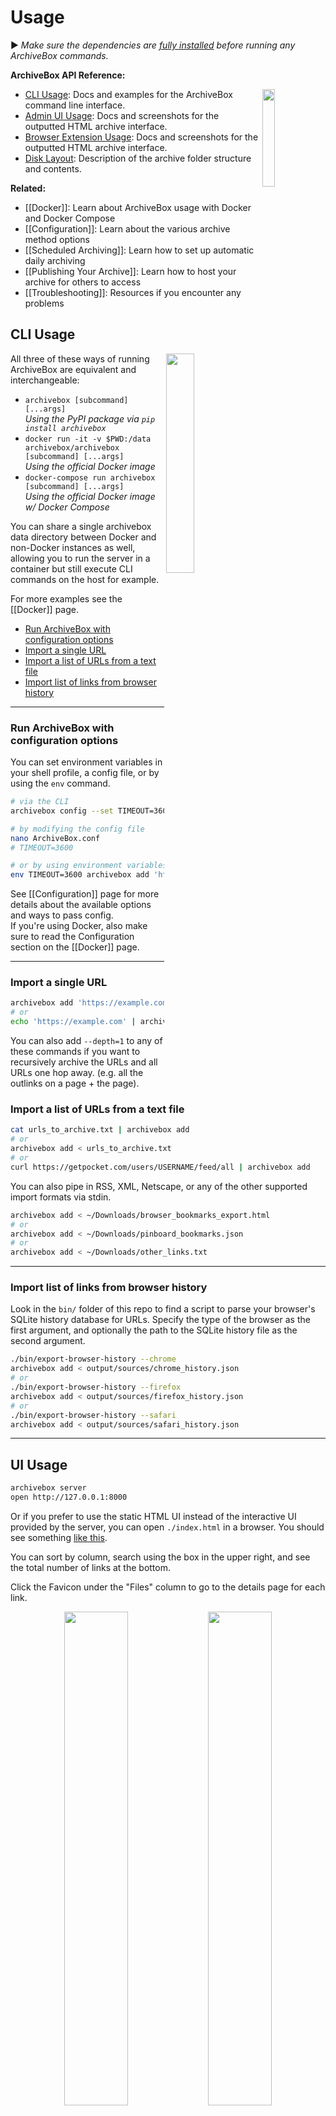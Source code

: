 # Usage

▶️ _Make sure the dependencies are [fully installed](https://github.com/ArchiveBox/ArchiveBox/wiki/Install) before running any ArchiveBox commands._

**ArchiveBox API Reference:**

<img src="https://i.imgur.com/aQZZcku.png" width="20%" align="right"/>

- [CLI Usage](#CLI-Usage): Docs and examples for the ArchiveBox command line interface.
- [Admin UI Usage](#UI-Usage): Docs and screenshots for the outputted HTML archive interface.
- [Browser Extension Usage](#Browser-Extension-Usage): Docs and screenshots for the outputted HTML archive interface.
- [Disk Layout](#Disk-Layout): Description of the archive folder structure and contents.

**Related:**

- [[Docker]]: Learn about ArchiveBox usage with Docker and Docker Compose
- [[Configuration]]: Learn about the various archive method options
- [[Scheduled Archiving]]: Learn how to set up automatic daily archiving
- [[Publishing Your Archive]]: Learn how to host your archive for others to access
- [[Troubleshooting]]: Resources if you encounter any problems

## CLI Usage

<img src="https://i.imgur.com/biVfFYr.png" width="30%" align="right">

All three of these ways of running ArchiveBox are equivalent and interchangeable:

- `archivebox [subcommand] [...args]`  
  *Using the PyPI package via `pip install archivebox`*
- `docker run -it -v $PWD:/data archivebox/archivebox [subcommand] [...args]`  
  *Using the official Docker image*
- `docker-compose run archivebox [subcommand] [...args]`  
  *Using the official Docker image w/ Docker Compose*

You can share a single archivebox data directory between Docker and non-Docker instances as well, allowing you to run the server in a container but still execute CLI commands on the host for example.

For more examples see the [[Docker]] page.

- [Run ArchiveBox with configuration options](#Run-ArchiveBox-with-configuration-options)
- [Import a single URL](#Import-a-single-URL)
- [Import a list of URLs from a text file](#Import-a-list-of-URLs-from-a-text-file)
- [Import list of links from browser history](#Import-list-of-links-from-browser-history)

---

### Run ArchiveBox with configuration options

You can set environment variables in your shell profile, a config file, or by using the `env` command.

```bash
# via the CLI
archivebox config --set TIMEOUT=3600

# by modifying the config file
nano ArchiveBox.conf
# TIMEOUT=3600

# or by using environment variables
env TIMEOUT=3600 archivebox add 'https://example.com'
```

See [[Configuration]] page for more details about the available options and ways to pass config.  
If you're using Docker, also make sure to read the Configuration section on the [[Docker]] page.

---

### Import a single URL

```bash
archivebox add 'https://example.com'
# or
echo 'https://example.com' | archivebox add
```

You can also add `--depth=1` to any of these commands if you want to recursively archive the URLs and all URLs one hop away. (e.g. all the outlinks on a page + the page).

### Import a list of URLs from a text file

```bash
cat urls_to_archive.txt | archivebox add
# or
archivebox add < urls_to_archive.txt
# or
curl https://getpocket.com/users/USERNAME/feed/all | archivebox add
```

You can also pipe in RSS, XML, Netscape, or any of the other supported import formats via stdin.

```bash
archivebox add < ~/Downloads/browser_bookmarks_export.html
# or
archivebox add < ~/Downloads/pinboard_bookmarks.json
# or
archivebox add < ~/Downloads/other_links.txt
```

---

### Import list of links from browser history

Look in the `bin/` folder of this repo to find a script to parse your browser's SQLite history database for URLs.
Specify the type of the browser as the first argument, and optionally the path to the SQLite history file as the second argument.

```bash
./bin/export-browser-history --chrome
archivebox add < output/sources/chrome_history.json
# or
./bin/export-browser-history --firefox
archivebox add < output/sources/firefox_history.json
# or
./bin/export-browser-history --safari
archivebox add < output/sources/safari_history.json
```

---

## UI Usage

```bash
archivebox server
open http://127.0.0.1:8000
```

Or if you prefer to use the static HTML UI instead of the interactive UI provided by the server,
you can open `./index.html` in a browser.  You should see something [like this](https://archive.sweeting.me).

You can sort by column, search using the box in the upper right, and see the total number of links at the bottom.

Click the Favicon under the "Files" column to go to the details page for each link.

<div align="center">
<img src="https://i.imgur.com/52RjhUM.png" width="45%">
<img src="https://i.imgur.com/Gg9sTyq.png" width="45%">
</div>

### Explanation of buttons in the web UI - admin snapshots list

<img src="https://i.imgur.com/4Sa76Ek.png" alt="Screenshot of buttons at top of Snapshot admin page"/>

A logged-in admin user may perform these operations on one or more snapshots:

- <kbd>Search</kbd> Search text in the Snapshot title, URL, tags, or archived content (supports regex with the default ripgrep search backend, or enable the [Sonic](https://github.com/ArchiveBox/ArchiveBox/blob/dev/docker-compose.yml#L35) full-text search backend in `docker-compose.yml` and set `SEARCH_BACKEND_ENGINE=sonic`, `SEARCH_BACKEND_HOST`, `SEARCH_BACKEND_PASSWORD` for full-text fuzzy searching) https://github.com/ArchiveBox/ArchiveBox/issues/956
- Tags - tag or un-tag snapshots
- <kbd>Title</kbd> Pull the title ( redownload if it was missing, or the title has changed )
- <kbd>Pull</kbd> Download missing/failed outputs/extractors methods ( pdf, wget... etc). Maybe because download failed or interrupted by a reboot or something. This is the default behavior when you add new URL, they will get pulled automatically. https://github.com/ArchiveBox/ArchiveBox#output-formats
- <kbd>Re-Snapshot</kbd> As the name suggests, re-download the page as a separated unique page. Not the same as pull, this one will create a separate entry, and the page is treated as a new URL ending with the date and time #2020-10-24-08:00 https://github.com/ArchiveBox/ArchiveBox#saving-multiple-snapshots-of-a-single-url
- <kbd>Reset</kbd> Delete all type of output and redownload them. In the contrary of snapshot, this will overwrite the files.
- <kbd>Delete</kbd> Delete a snapshot entirely. This action cannot be undone.

## Browser Extension Usage

Get the official [`@tjhorner/archivebox-exporter` Browser Extension](https://github.com/tjhorner/archivebox-exporter):

1. Set your Add page to allow non-logged-in access `archivebox config --set PUBLIC_ADD_VIEW=True`
2. Install the extension in your browser:
- [Chrome/Edge/Other Chromium](https://chrome.google.com/webstore/detail/habonpimjphpdnmcfkaockjnffodikoj)
- [Firefox](https://addons.mozilla.org/en-US/firefox/addon/archivebox-exporter/)
3. Set the `BASE_URL` in the extension to your ArchiveBox server's URL, e.g. `https://archivebox.example.com:3000`
4. Test it by archiving some pages from your browser and checking `data/logs/*` and `https://archivebox.example.com:3000/admin/core/archiveresult/`

<img width="400" alt="chrome web store screenshot" src="https://user-images.githubusercontent.com/511499/215699375-5c98c9bb-56fd-4a46-a990-e5745d46019c.png"><img width="400" alt="browser extension config screen" src="https://user-images.githubusercontent.com/511499/215702958-4683af8f-7f1e-4b0e-a313-2466b9cf0276.png">

See https://github.com/ArchiveBox/ArchiveBox/issues/577 for more information.

## Disk Layout

The `OUTPUT_DIR` folder (usually whatever folder you run the `archivebox` command in), contains the UI HTML and archived data with the structure outlined below.

```yaml
 - data/
   - index.sqlite3        # Main index of all archived URLs
   - ArchiveBox.conf      # Main config file in ini format

   - archive/
      - 155243135/        # Archived links are stored in folders by timestamp
         - index.json     # Index/details page for individual archived link
         - index.html

         # Archive method outputs:
         - warc/
         - media/
         - git/
         ...

   - sources/             # Each imported URL list is saved as a copy here
      - getpocket.com-1552432264.txt
      - stdin-1552291774.txt
      ...
```

For more info about ArchiveBox's database/filesystem layout and troubleshooting steps:
- https://github.com/ArchiveBox/ArchiveBox/wiki/Security-Overview#output-folder
- https://github.com/ArchiveBox/ArchiveBox/wiki/Upgrading-or-Merging-Archives
- https://github.com/ArchiveBox/ArchiveBox/wiki/Upgrading-or-Merging-Archives#modify-the-archivebox-sqlite3-db-directly
- https://github.com/ArchiveBox/ArchiveBox/wiki/Upgrading-or-Merging-Archives#database-troubleshooting

### Large Archives

I've found it takes about an hour to download 1000 articles, and they'll take up roughly 1GB.  
Those numbers are from running it single-threaded on my i5 machine with 50mbps down. YMMV.

Storage requirements go up immensely if you're using `FETCH_MEDIA=True` and are archiving many pages with audio & video.

You can try to run it in parallel by manually splitting your URLs into separate chunks (though this may not work with `database locked` errors on slower filesystems):
```bash
archivebox add < urls_chunk_1.txt &
archivebox add < urls_chunk_2.txt &
archivebox add < urls_chunk_3.txt &
```
(though this may not be faster if you have a very large collection/main index)

Users have reported running it with 50k+ bookmarks with success (though it will take more RAM while running).

If you already imported a huge list of bookmarks and want to import only new
bookmarks, you can use the `ONLY_NEW` environment variable. This is useful if
you want to import a bookmark dump periodically and want to skip broken links
which are already in the index.

For more info about troubleshooting filesystem permissions, performance, or issues when running on a NAS:
- https://github.com/ArchiveBox/ArchiveBox/wiki/Security-Overview#output-folder
- https://github.com/ArchiveBox/ArchiveBox/wiki/Upgrading-or-Merging-Archives#database-troubleshooting

## SQL Shell Usage

Explore the SQLite3 DB a bit to see whats available using the SQLite3 shell:
```bash
cd ~/archivebox
sqlite3 index.sqlite3

# example usage:
SELECT * FROM snapshot;
UPDATE auth_user SET email = 'someNewEmail@example.com' WHERE username = 'someUsernameHere';
...
```

More info:
- https://github.com/ArchiveBox/ArchiveBox#-sqlpythonfilesystem-usage
- https://github.com/ArchiveBox/ArchiveBox/wiki/Upgrading-or-Merging-Archives#modify-the-archivebox-sqlite3-db-directly
- https://github.com/ArchiveBox/ArchiveBox/wiki/Upgrading-or-Merging-Archives#database-troubleshooting
- https://stackoverflow.com/questions/1074212/how-can-i-see-the-raw-sql-queries-django-is-running

## Python Shell Usage

Explore the Python API a bit to see whats available using the archivebox shell:
```bash
$ archivebox shell
[i] [2020-09-17 16:57:07] ArchiveBox v0.4.21: archivebox shell
    > /Users/squash/Documents/opt/ArchiveBox/data

# Shell Plus Model Imports
from core.models import Snapshot
from django.contrib.admin.models import LogEntry
from django.contrib.auth.models import Group, Permission, User
from django.contrib.contenttypes.models import ContentType
from django.contrib.sessions.models import Session
# Shell Plus Django Imports
from django.core.cache import cache
from django.conf import settings
from django.contrib.auth import get_user_model
from django.db import transaction
from django.db.models import Avg, Case, Count, F, Max, Min, Prefetch, Q, Sum, When
from django.utils import timezone
from django.urls import reverse
from django.db.models import Exists, OuterRef, Subquery
# ArchiveBox Imports
from archivebox.core.models import Snapshot, User
from archivebox import *
    help
    version
    init
    config
    add
    remove
    update
    list
    shell
    server
    status
    manage
    oneshot
    schedule

[i] Welcome to the ArchiveBox Shell!
    https://github.com/ArchiveBox/ArchiveBox/wiki/Usage#Shell-Usage

    Hint: Example use:
        print(Snapshot.objects.filter(is_archived=True).count())
        Snapshot.objects.get(url="https://example.com").as_json()
        add("https://example.com/some/new/url")

# run Python API queries/function calls directly
>>> print(Snapshot.objects.filter(is_archived=True).count())
24

# get help info on an object or function
>>> help(Snapshot)
...

# show raw SQL queries run
>>> from django.db import connection
>>> print(connection.queries)
```

For more info and example usage:
- https://github.com/ArchiveBox/ArchiveBox/wiki/Upgrading-or-Merging-Archives#example-adding-a-new-user-with-a-hashed-password
- https://github.com/ArchiveBox/ArchiveBox/blob/dev/archivebox/main.py
- https://github.com/ArchiveBox/ArchiveBox/blob/dev/archivebox/config.py
- https://github.com/ArchiveBox/ArchiveBox/blob/dev/archivebox/core/models.py
- https://stackoverflow.com/questions/1074212/how-can-i-see-the-raw-sql-queries-django-is-running


## Python API Usage

You can interact with ArchiveBox as a Python library from external scripts or programs.

For example you could create and a script `add_archivebox_url.py` like so:
```python
import os
DATA_DIR = '~/archivebox/data'
os.chdir(DATA_DIR)


from archivebox.main import check_data_folder, setup_django, add, remove, server

check_data_folder(DATA_DIR)
setup_django(DATA_DIR)

add('https://example.com', index_only=True, out_dir=DATA_DIR)
remove(...)
server(...)
...
```

For more information see:
- [ArchiveBox Python API Reference (ReadTheDocs)](https://docs.archivebox.io/en/latest/archivebox.html)
- [ArchiveBox Developer Documentation](https://github.com/ArchiveBox/ArchiveBox#archivebox-development)
- [ArchiveBox Python source code](https://github.com/ArchiveBox/ArchiveBox/blob/dev/archivebox/)

